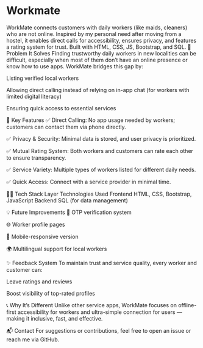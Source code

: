 # Workmate
WorkMate connects customers with daily workers (like maids, cleaners) who are not online. Inspired by my personal need after moving from a hostel, it enables direct calls for accessibility, ensures privacy, and features a rating system for trust. Built with HTML, CSS, JS, Bootstrap, and SQL.
🚀 Problem It Solves
Finding trustworthy daily workers in new localities can be difficult, especially when most of them don’t have an online presence or know how to use apps. WorkMate bridges this gap by:

Listing verified local workers

Allowing direct calling instead of relying on in-app chat (for workers with limited digital literacy)

Ensuring quick access to essential services

🌟 Key Features
✅ Direct Calling: No app usage needed by workers; customers can contact them via phone directly.

✅ Privacy & Security: Minimal data is stored, and user privacy is prioritized.

✅ Mutual Rating System: Both workers and customers can rate each other to ensure transparency.

✅ Service Variety: Multiple types of workers listed for different daily needs.

✅ Quick Access: Connect with a service provider in minimal time.

🧑‍💻 Tech Stack
Layer	Technologies Used
Frontend	HTML, CSS, Bootstrap, JavaScript
Backend	SQL (for data management)

💡 Future Improvements
🔐 OTP verification system

🌐 Worker profile pages

📱 Mobile-responsive version

🌍 Multilingual support for local workers

✨ Feedback System
To maintain trust and service quality, every worker and customer can:

Leave ratings and reviews

Boost visibility of top-rated profiles

📞 Why It’s Different
Unlike other service apps, WorkMate focuses on offline-first accessibility for workers and ultra-simple connection for users — making it inclusive, fast, and effective.

📬 Contact
For suggestions or contributions, feel free to open an issue or reach me via GitHub.
